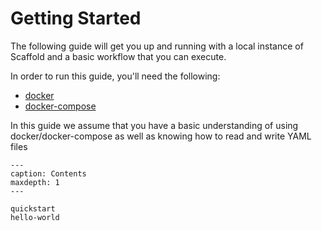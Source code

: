 # Getting Started

The following guide will get you up and running with a local instance of Scaffold and a basic workflow that you can execute.

In order to run this guide, you'll need the following:

- [docker](https://docs.docker.com/get-started/get-docker/)
- [docker-compose](https://docs.docker.com/compose/install/)

In this guide we assume that you have a basic understanding of using docker/docker-compose as well as knowing how to read and write YAML files

```{toctree}
---
caption: Contents
maxdepth: 1
---

quickstart
hello-world
```
